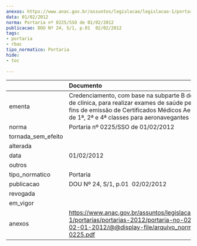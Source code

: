 ```yaml
---
anexos: https://www.anac.gov.br/assuntos/legislacao/legislacao-1/portarias/portarias-2012/portaria-no-0225-sso-de-02-01-2012/@@display-file/arquivo_norma/PA2012-0225.pdf
data: 01/02/2012
norma: Portaria nº 0225/SSO de 01/02/2012
publicacao: DOU Nº 24, S/1, p.01  02/02/2012
tags:
- portaria
- rbac
tipo_normatico: Portaria
hide: 
- toc 
 
---
```


|                    | Documento                                                                                                                                                                                                         |
|:-------------------|:------------------------------------------------------------------------------------------------------------------------------------------------------------------------------------------------------------------|
| ementa             | Credenciamento, com base na subparte B do RBAC 67, de clínica, para realizar exames de saúde pericial para fins de emissão de Certificados Médicos Aeronáuticos de 1ª, 2ª e 4ª classes para aeronavegantes civis. |
| norma              | Portaria nº 0225/SSO de 01/02/2012                                                                                                                                                                                |
| tornada_sem_efeito |                                                                                                                                                                                                                   |
| alterada           |                                                                                                                                                                                                                   |
| data               | 01/02/2012                                                                                                                                                                                                        |
| outros             |                                                                                                                                                                                                                   |
| tipo_normatico     | Portaria                                                                                                                                                                                                          |
| publicacao         | DOU Nº 24, S/1, p.01  02/02/2012                                                                                                                                                                                  |
| revogada           |                                                                                                                                                                                                                   |
| em_vigor           |                                                                                                                                                                                                                   |
| anexos             | https://www.anac.gov.br/assuntos/legislacao/legislacao-1/portarias/portarias-2012/portaria-no-0225-sso-de-02-01-2012/@@display-file/arquivo_norma/PA2012-0225.pdf                                                 |